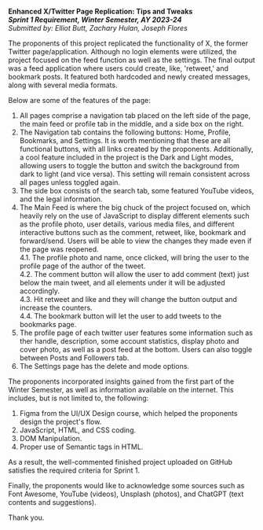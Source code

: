 **Enhanced X/Twitter Page Replication: Tips and Tweaks**  
**_Sprint 1 Requirement, Winter Semester, AY 2023-24_**  
_Submitted by: Elliot Butt, Zachary Hulan, Joseph Flores_  
  
The proponents of this project replicated the functionality of X, the former Twitter page/application. Although no login elements were utilized, the project focused on the feed function as well as the settings. The final output was a feed application where users could create, like, 'retweet,' and bookmark posts. It featured both hardcoded and newly created messages, along with several media formats.  
  
Below are some of the features of the page:  
  
1. All pages comprise a navigation tab placed on the left side of the page, the main feed or profile tab in the middle, and a side box on the right.  
2. The Navigation tab contains the following buttons: Home, Profile, Bookmarks, and Settings. It is worth mentioning that these are all functional buttons, with all links created by the proponents. Additionally, a cool feature included in the project is the Dark and Light modes, allowing users to toggle the button and switch the background from dark to light (and vice versa). This setting will remain consistent across all pages unless toggled again.  
3. The side box consists of the search tab, some featured YouTube videos, and the legal information.  
4. The Main Feed is where the big chuck of the project focused on, which heavily rely on the use of JavaScript to display different elements such as the profile photo, user details, various media files, and different interactive buttons such as the comment, retweet, like, bookmark and forward/send. Users will be able to view the changes they made even if the page was reopened.  
4.1. The profile photo and name, once clicked, will bring the user to the profile page of the author of the tweet.  
4.2. The comment button will allow the user to add comment (text) just below the main tweet, and all elements under it will be adjusted accordingly.  
4.3. Hit retweet and like and they will change the button output and increase the counters.  
4.4. The bookmark button will let the user to add tweets to the bookmarks page.  
5. The profile page of each twitter user features some information such as ther handle, description, some account statistics, display photo and cover photo, as well as a post feed at the bottom. Users can also toggle between Posts and Followers tab.  
6. The Settings page has the delete and mode options.  
  
The proponents incorporated insights gained from the first part of the Winter Semester, as well as information available on the internet. This includes, but is not limited to, the following:  
  
1. Figma from the UI/UX Design course, which helped the proponents design the project's flow.  
2. JavaScript, HTML, and CSS coding.  
3. DOM Manipulation.  
4. Proper use of Semantic tags in HTML.  
  
As a result, the well-commented finished project uploaded on GitHub satisfies the required criteria for Sprint 1.  
  
Finally, the proponents would like to acknowledge some sources such as Font Awesome, YouTube (videos), Unsplash (photos), and ChatGPT (text contents and suggestions).  
  
Thank you.  



